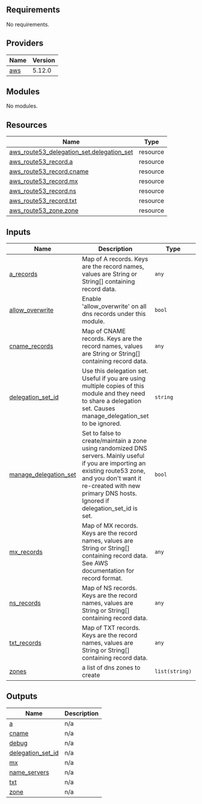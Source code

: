 ## Requirements

No requirements.

## Providers

| Name | Version |
|------|---------|
| <a name="provider_aws"></a> [aws](#provider\_aws) | 5.12.0 |

## Modules

No modules.

## Resources

| Name | Type |
|------|------|
| [aws_route53_delegation_set.delegation_set](https://registry.terraform.io/providers/hashicorp/aws/latest/docs/resources/route53_delegation_set) | resource |
| [aws_route53_record.a](https://registry.terraform.io/providers/hashicorp/aws/latest/docs/resources/route53_record) | resource |
| [aws_route53_record.cname](https://registry.terraform.io/providers/hashicorp/aws/latest/docs/resources/route53_record) | resource |
| [aws_route53_record.mx](https://registry.terraform.io/providers/hashicorp/aws/latest/docs/resources/route53_record) | resource |
| [aws_route53_record.ns](https://registry.terraform.io/providers/hashicorp/aws/latest/docs/resources/route53_record) | resource |
| [aws_route53_record.txt](https://registry.terraform.io/providers/hashicorp/aws/latest/docs/resources/route53_record) | resource |
| [aws_route53_zone.zone](https://registry.terraform.io/providers/hashicorp/aws/latest/docs/resources/route53_zone) | resource |

## Inputs

| Name | Description | Type | Default | Required |
|------|-------------|------|---------|:--------:|
| <a name="input_a_records"></a> [a\_records](#input\_a\_records) | Map of A records. Keys are the record names, values are String or String[] containing record data. | `any` | `{}` | no |
| <a name="input_allow_overwrite"></a> [allow\_overwrite](#input\_allow\_overwrite) | Enable 'allow\_overwrite' on all dns records under this module. | `bool` | `false` | no |
| <a name="input_cname_records"></a> [cname\_records](#input\_cname\_records) | Map of CNAME records. Keys are the record names, values are String or String[] containing record data. | `any` | `{}` | no |
| <a name="input_delegation_set_id"></a> [delegation\_set\_id](#input\_delegation\_set\_id) | Use this delegation set. Useful if you are using multiple copies of this module and they need to share a delegation set. Causes manage\_delegation\_set to be ignored. | `string` | `""` | no |
| <a name="input_manage_delegation_set"></a> [manage\_delegation\_set](#input\_manage\_delegation\_set) | Set to false to create/maintain a zone using randomized DNS servers. Mainly useful if you are importing an existing route53 zone, and you don't want it re-created with new primary DNS hosts. Ignored if delegation\_set\_id is set. | `bool` | `true` | no |
| <a name="input_mx_records"></a> [mx\_records](#input\_mx\_records) | Map of MX records. Keys are the record names, values are String or String[] containing record data. See AWS documentation for record format. | `any` | `{}` | no |
| <a name="input_ns_records"></a> [ns\_records](#input\_ns\_records) | Map of NS records. Keys are the record names, values are String or String[] containing record data. | `any` | `{}` | no |
| <a name="input_txt_records"></a> [txt\_records](#input\_txt\_records) | Map of TXT records. Keys are the record names, values are String or String[] containing record data. | `any` | `{}` | no |
| <a name="input_zones"></a> [zones](#input\_zones) | a list of dns zones to create | `list(string)` | n/a | yes |

## Outputs

| Name | Description |
|------|-------------|
| <a name="output_a"></a> [a](#output\_a) | n/a |
| <a name="output_cname"></a> [cname](#output\_cname) | n/a |
| <a name="output_debug"></a> [debug](#output\_debug) | n/a |
| <a name="output_delegation_set_id"></a> [delegation\_set\_id](#output\_delegation\_set\_id) | n/a |
| <a name="output_mx"></a> [mx](#output\_mx) | n/a |
| <a name="output_name_servers"></a> [name\_servers](#output\_name\_servers) | n/a |
| <a name="output_txt"></a> [txt](#output\_txt) | n/a |
| <a name="output_zone"></a> [zone](#output\_zone) | n/a |
